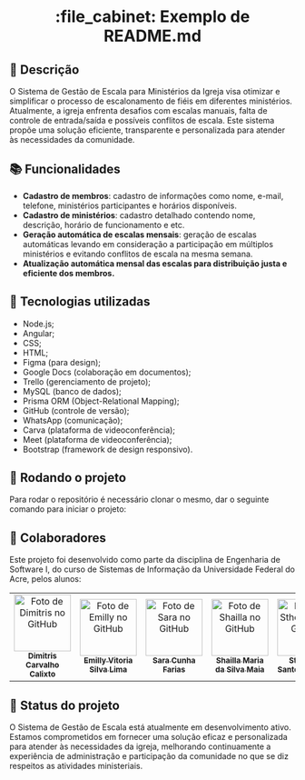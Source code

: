 <h1 align="center">:file_cabinet: Exemplo de README.md</h1>

## :memo: Descrição
O Sistema de Gestão de Escala para Ministérios da Igreja visa otimizar e simplificar o processo de escalonamento de fiéis em diferentes ministérios. Atualmente, a igreja enfrenta desafios com escalas manuais, falta de controle de entrada/saída e possíveis conflitos de escala. Este sistema propõe uma solução eficiente, transparente e personalizada para atender às necessidades da comunidade.

## :books: Funcionalidades
* <b>Cadastro de membros</b>: cadastro de informações como nome, e-mail, telefone, ministérios participantes e horários disponíveis.
* <b>Cadastro de ministérios</b>: cadastro detalhado contendo nome, descrição, horário de funcionamento e etc.
* <b>Geração automática de escalas mensais</b>: geração de escalas automáticas levando em consideração a participação em múltiplos ministérios e evitando conflitos de escala na mesma semana.
* <b> Atualização automática mensal das escalas para distribuição justa e eficiente dos membros.</b>

## :wrench: Tecnologias utilizadas
* Node.js;
* Angular;
* CSS;
* HTML;
* Figma (para design);
* Google Docs (colaboração em documentos);
* Trello (gerenciamento de projeto);
* MySQL (banco de dados);
* Prisma ORM (Object-Relational Mapping);
* GitHub (controle de versão);
* WhatsApp (comunicação);
* Carva (plataforma de videoconferência);
* Meet (plataforma de videoconferência);
* Bootstrap (framework de design responsivo).

## :rocket: Rodando o projeto
Para rodar o repositório é necessário clonar o mesmo, dar o seguinte comando para iniciar o projeto:

## :handshake: Colaboradores
Este projeto foi desenvolvido como parte da disciplina de Engenharia de Software I, do curso de Sistemas de Informação da Universidade Federal do Acre, pelos alunos:
<table>
  <tr>
    <td align="center">
      <a href="https://github.com/idimitrisc47">
        <img src="https://avatars.githubusercontent.com/u/68653065?v=4" width="100px;" alt="Foto de Dimitris no GitHub"/><br>
        <sub>
          <b>Dimitris Carvalho Calixto</b>
        </sub>
      </a>
    </td>
    <td align="center">
      <a href="https://github.com/emillyvsl">
        <img src="https://avatars.githubusercontent.com/u/115952368?v=4" width="100px;" alt="Foto de Emilly no GitHub"/><br>
        <sub>
          <b>Emilly Vitoria Silva Lima </b>
        </sub>
      </a>
    </td>
    <td align="center">
      <a href="https://github.com/saracf">
        <img src="https://avatars.githubusercontent.com/u/88682437?v=4" width="100px;" alt="Foto de Sara no GitHub"/><br>
        <sub>
          <b>Sara Cunha Farias</b>
        </sub>
      </a>
    </td>
    <td align="center">
      <a href="https://github.com/ShayllaMaia">
        <img src="https://avatars.githubusercontent.com/u/112740621?v=4" width="100px;" alt="Foto de Shailla no GitHub"/><br>
        <sub>
          <b>Shailla Maria da Silva Maia</b>
        </sub>
      </a>
    </td>
    <td align="center">
      <a href="https://github.com/sthefanySF">
        <img src="https://avatars.githubusercontent.com/u/100035817?v=4" width="100px;" alt="Foto de Sthefany no GitHub"/><br>
        <sub>
          <b>Sthefany Santos Ferreira</b>
        </sub>
      </a>
    </td>
  </tr>
</table>

## :dart: Status do projeto
O Sistema de Gestão de Escala está atualmente em desenvolvimento ativo. Estamos comprometidos em fornecer uma solução eficaz e personalizada para atender às necessidades da igreja, melhorando continuamente a experiência de administração e participação da comunidade no que se diz respeitos as atividades ministeriais.
